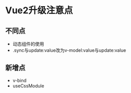 # Vue2升级注意点

## 不同点

- 动态组件的使用
- .sync与update:value改为v-model:value与update:value

## 新增点

- v-bind
- useCssModule
